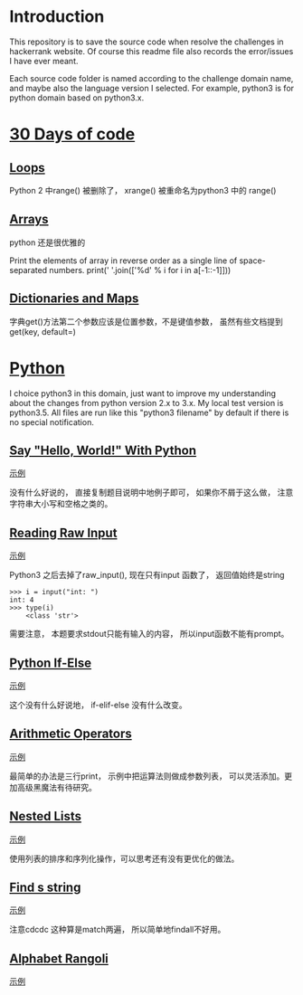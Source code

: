 # Introduction

This repository is to save the source code when resolve the challenges in hackerrank website.
Of course this readme file also records the error/issues I have ever meant.

Each source code folder is named according to the challenge domain name, and maybe also the
language version I selected. For example, python3 is for python domain based on python3.x.


# [30 Days of code](https://www.hackerrank.com/domains/tutorials/30-days-of-code)

## [Loops](https://www.hackerrank.com/challenges/30-loops)

Python 2 中range() 被删除了， xrange() 被重命名为python3 中的 range()


## [Arrays](https://www.hackerrank.com/challenges/30-arrays)

python 还是很优雅的

Print the elements of array in reverse order as a single line of space-separated numbers.
print(' '.join(['%d' % i for i in a[-1::-1]]))


## [Dictionaries and Maps](https://www.hackerrank.com/challenges/30-dictionaries-and-maps)

字典get()方法第二个参数应该是位置参数，不是键值参数， 虽然有些文档提到get(key, default=<default>)


# [Python](https://www.hackerrank.com/domains/python)

I choice python3 in this domain, just want to improve my understanding about the changes
from python version 2.x to 3.x. My local test version is python3.5. All files are run
like this "python3 filename" by default if there is no special notification.


## [Say "Hello, World!" With Python](https://www.hackerrank.com/challenges/py-hello-world)

[示例](https://github.com/hoxm/hackerrankChallenge/blob/master/python3/helloworld.py)

没有什么好说的， 直接复制题目说明中地例子即可， 如果你不屑于这么做， 注意字符串大小写和空格之类的。

## [Reading Raw Input](https://www.hackerrank.com/challenges/python-raw-input)

[示例](https://github.com/hoxm/hackerrankChallenge/blob/master/python3/reading_raw_input.py)

Python3 之后去掉了raw_input(),  现在只有input 函数了， 返回值始终是string

    >>> i = input("int: ")
    int: 4
    >>> type(i)
        <class 'str'>

需要注意， 本题要求stdout只能有输入的内容， 所以input函数不能有prompt。


## [Python If-Else](https://www.hackerrank.com/challenges/py-if-else)

[示例](https://github.com/hoxm/hackerrankChallenge/blob/master/python3/py_if_else.py)

这个没有什么好说地， if-elif-else 没有什么改变。


## [Arithmetic Operators](https://www.hackerrank.com/challenges/python-arithmetic-operators)

[示例](https://github.com/hoxm/hackerrankChallenge/blob/master/python3/arithmetic_operators.py)

最简单的办法是三行print， 示例中把运算法则做成参数列表， 可以灵活添加。更加高级黑魔法有待研究。


## [Nested Lists](https://www.hackerrank.com/challenges/nested-list)

[示例](https://github.com/hoxm/hackerrankChallenge/blob/master/python3/nested_lists.py)

使用列表的排序和序列化操作，可以思考还有没有更优化的做法。


## [Find s string](https://www.hackerrank.com/challenges/find-a-string)


[示例](https://github.com/hoxm/hackerrankChallenge/blob/master/python3/find_a_string.py)

注意cdcdc 这种算是match两遍， 所以简单地findall不好用。


## [Alphabet Rangoli](https://www.hackerrank.com/challenges/alphabet-rangoli)


[示例](https://github.com/hoxm/hackerrankChallenge/blob/master/python3/alphabet_rangoli.py)

